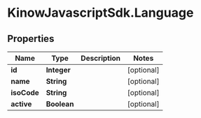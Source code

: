# KinowJavascriptSdk.Language

## Properties
Name | Type | Description | Notes
------------ | ------------- | ------------- | -------------
**id** | **Integer** |  | [optional] 
**name** | **String** |  | [optional] 
**isoCode** | **String** |  | [optional] 
**active** | **Boolean** |  | [optional] 



